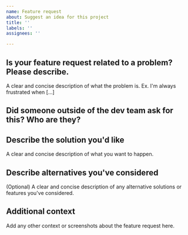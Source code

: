 ```yaml
---
name: Feature request
about: Suggest an idea for this project
title: ''
labels: ''
assignees: ''

---
```


## Is your feature request related to a problem? Please describe.
A clear and concise description of what the problem is. Ex. I'm always frustrated when [...]

## Did someone outside of the dev team ask for this? Who are they?

## Describe the solution you'd like
A clear and concise description of what you want to happen.

## Describe alternatives you've considered
(Optional) A clear and concise description of any alternative solutions or features you've considered.

## Additional context
Add any other context or screenshots about the feature request here.
